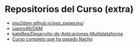 
# Repositorios del Curso (extra)

- [psp2dam.github.io/psp_pages/es/](https://psp2dam.github.io/psp_pages/es/)
- [juanro49/DAM](https://github.com/juanro49/DAM)
- [kateBea/Desarrollo-de-Aplicaciones-Multiplataforma](https://github.com/kateBea/Desarrollo-de-Aplicaciones-Multiplataforma)
- [Curso completo que ha pasado Nacho](https://github.com/joseluisgs/ProgServiciosProcesos-00-2022-2023)
